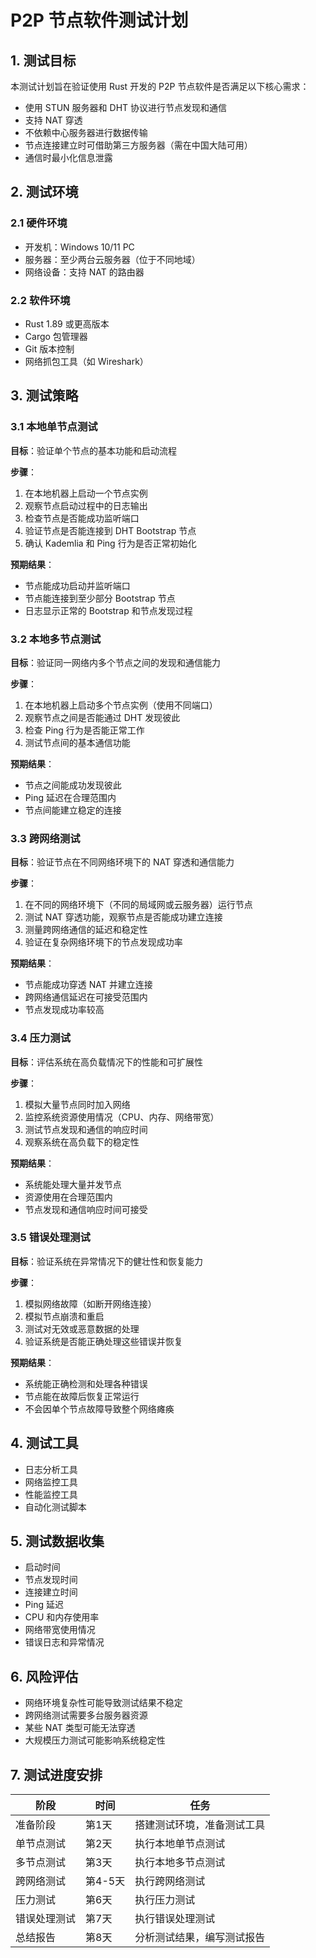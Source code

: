 # P2P 节点软件测试计划

## 1. 测试目标

本测试计划旨在验证使用 Rust 开发的 P2P 节点软件是否满足以下核心需求：
- 使用 STUN 服务器和 DHT 协议进行节点发现和通信
- 支持 NAT 穿透
- 不依赖中心服务器进行数据传输
- 节点连接建立时可借助第三方服务器（需在中国大陆可用）
- 通信时最小化信息泄露

## 2. 测试环境

### 2.1 硬件环境
- 开发机：Windows 10/11 PC
- 服务器：至少两台云服务器（位于不同地域）
- 网络设备：支持 NAT 的路由器

### 2.2 软件环境
- Rust 1.89 或更高版本
- Cargo 包管理器
- Git 版本控制
- 网络抓包工具（如 Wireshark）

## 3. 测试策略

### 3.1 本地单节点测试
**目标**：验证单个节点的基本功能和启动流程

**步骤**：
1. 在本地机器上启动一个节点实例
2. 观察节点启动过程中的日志输出
3. 检查节点是否能成功监听端口
4. 验证节点是否能连接到 DHT Bootstrap 节点
5. 确认 Kademlia 和 Ping 行为是否正常初始化

**预期结果**：
- 节点能成功启动并监听端口
- 节点能连接到至少部分 Bootstrap 节点
- 日志显示正常的 Bootstrap 和节点发现过程

### 3.2 本地多节点测试
**目标**：验证同一网络内多个节点之间的发现和通信能力

**步骤**：
1. 在本地机器上启动多个节点实例（使用不同端口）
2. 观察节点之间是否能通过 DHT 发现彼此
3. 检查 Ping 行为是否能正常工作
4. 测试节点间的基本通信功能

**预期结果**：
- 节点之间能成功发现彼此
- Ping 延迟在合理范围内
- 节点间能建立稳定的连接

### 3.3 跨网络测试
**目标**：验证节点在不同网络环境下的 NAT 穿透和通信能力

**步骤**：
1. 在不同的网络环境下（不同的局域网或云服务器）运行节点
2. 测试 NAT 穿透功能，观察节点是否能成功建立连接
3. 测量跨网络通信的延迟和稳定性
4. 验证在复杂网络环境下的节点发现成功率

**预期结果**：
- 节点能成功穿透 NAT 并建立连接
- 跨网络通信延迟在可接受范围内
- 节点发现成功率较高

### 3.4 压力测试
**目标**：评估系统在高负载情况下的性能和可扩展性

**步骤**：
1. 模拟大量节点同时加入网络
2. 监控系统资源使用情况（CPU、内存、网络带宽）
3. 测试节点发现和通信的响应时间
4. 观察系统在高负载下的稳定性

**预期结果**：
- 系统能处理大量并发节点
- 资源使用在合理范围内
- 节点发现和通信响应时间可接受

### 3.5 错误处理测试
**目标**：验证系统在异常情况下的健壮性和恢复能力

**步骤**：
1. 模拟网络故障（如断开网络连接）
2. 模拟节点崩溃和重启
3. 测试对无效或恶意数据的处理
4. 验证系统是否能正确处理这些错误并恢复

**预期结果**：
- 系统能正确检测和处理各种错误
- 节点能在故障后恢复正常运行
- 不会因单个节点故障导致整个网络瘫痪

## 4. 测试工具

- 日志分析工具
- 网络监控工具
- 性能监控工具
- 自动化测试脚本

## 5. 测试数据收集

- 启动时间
- 节点发现时间
- 连接建立时间
- Ping 延迟
- CPU 和内存使用率
- 网络带宽使用情况
- 错误日志和异常情况

## 6. 风险评估

- 网络环境复杂性可能导致测试结果不稳定
- 跨网络测试需要多台服务器资源
- 某些 NAT 类型可能无法穿透
- 大规模压力测试可能影响系统稳定性

## 7. 测试进度安排

| 阶段 | 时间 | 任务 |
|------|------|------|
| 准备阶段 | 第1天 | 搭建测试环境，准备测试工具 |
| 单节点测试 | 第2天 | 执行本地单节点测试 |
| 多节点测试 | 第3天 | 执行本地多节点测试 |
| 跨网络测试 | 第4-5天 | 执行跨网络测试 |
| 压力测试 | 第6天 | 执行压力测试 |
| 错误处理测试 | 第7天 | 执行错误处理测试 |
| 总结报告 | 第8天 | 分析测试结果，编写测试报告 |